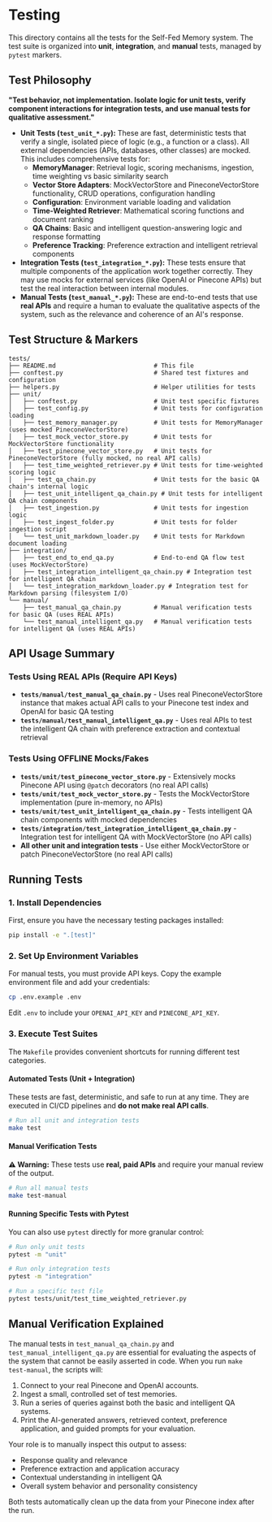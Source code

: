 # Testing

This directory contains all the tests for the Self-Fed Memory system. The test suite is organized into **unit**, **integration**, and **manual** tests, managed by `pytest` markers.

## Test Philosophy

**"Test behavior, not implementation. Isolate logic for unit tests, verify component interactions for integration tests, and use manual tests for qualitative assessment."**

-   **Unit Tests (`test_unit_*.py`):** These are fast, deterministic tests that verify a single, isolated piece of logic (e.g., a function or a class). All external dependencies (APIs, databases, other classes) are mocked. This includes comprehensive tests for:
    -   **MemoryManager**: Retrieval logic, scoring mechanisms, ingestion, time weighting vs basic similarity search
    -   **Vector Store Adapters**: MockVectorStore and PineconeVectorStore functionality, CRUD operations, configuration handling
    -   **Configuration**: Environment variable loading and validation
    -   **Time-Weighted Retriever**: Mathematical scoring functions and document ranking
    -   **QA Chains**: Basic and intelligent question-answering logic and response formatting
    -   **Preference Tracking**: Preference extraction and intelligent retrieval components
-   **Integration Tests (`test_integration_*.py`):** These tests ensure that multiple components of the application work together correctly. They may use mocks for external services (like OpenAI or Pinecone APIs) but test the real interaction between internal modules.
-   **Manual Tests (`test_manual_*.py`):** These are end-to-end tests that use **real APIs** and require a human to evaluate the qualitative aspects of the system, such as the relevance and coherence of an AI's response.

## Test Structure & Markers

```
tests/
├── README.md                           # This file
├── conftest.py                         # Shared test fixtures and configuration
├── helpers.py                          # Helper utilities for tests
├── unit/
│   ├── conftest.py                     # Unit test specific fixtures
│   ├── test_config.py                  # Unit tests for configuration loading
│   ├── test_memory_manager.py          # Unit tests for MemoryManager (uses mocked PineconeVectorStore)
│   ├── test_mock_vector_store.py       # Unit tests for MockVectorStore functionality
│   ├── test_pinecone_vector_store.py   # Unit tests for PineconeVectorStore (fully mocked, no real API calls)
│   ├── test_time_weighted_retriever.py # Unit tests for time-weighted scoring logic
│   ├── test_qa_chain.py                # Unit tests for the basic QA chain's internal logic
│   ├── test_unit_intelligent_qa_chain.py # Unit tests for intelligent QA chain components
│   ├── test_ingestion.py               # Unit tests for ingestion logic
│   ├── test_ingest_folder.py           # Unit tests for folder ingestion script
│   └── test_unit_markdown_loader.py    # Unit tests for Markdown document loading
├── integration/
│   ├── test_end_to_end_qa.py           # End-to-end QA flow test (uses MockVectorStore)
│   ├── test_integration_intelligent_qa_chain.py # Integration test for intelligent QA chain
│   └── test_integration_markdown_loader.py # Integration test for Markdown parsing (filesystem I/O)
└── manual/
    ├── test_manual_qa_chain.py         # Manual verification tests for basic QA (uses REAL APIs)
    └── test_manual_intelligent_qa.py   # Manual verification tests for intelligent QA (uses REAL APIs)
```

## API Usage Summary

### Tests Using REAL APIs (Require API Keys)

-   **`tests/manual/test_manual_qa_chain.py`** - Uses real PineconeVectorStore instance that makes actual API calls to your Pinecone test index and OpenAI for basic QA testing
-   **`tests/manual/test_manual_intelligent_qa.py`** - Uses real APIs to test the intelligent QA chain with preference extraction and contextual retrieval

### Tests Using OFFLINE Mocks/Fakes

-   **`tests/unit/test_pinecone_vector_store.py`** - Extensively mocks Pinecone API using `@patch` decorators (no real API calls)
-   **`tests/unit/test_mock_vector_store.py`** - Tests the MockVectorStore implementation (pure in-memory, no APIs)
-   **`tests/unit/test_unit_intelligent_qa_chain.py`** - Tests intelligent QA chain components with mocked dependencies
-   **`tests/integration/test_integration_intelligent_qa_chain.py`** - Integration test for intelligent QA with MockVectorStore (no API calls)
-   **All other unit and integration tests** - Use either MockVectorStore or patch PineconeVectorStore (no real API calls)

## Running Tests

### 1. Install Dependencies

First, ensure you have the necessary testing packages installed:

```bash
pip install -e ".[test]"
```

### 2. Set Up Environment Variables

For manual tests, you must provide API keys. Copy the example environment file and add your credentials:

```bash
cp .env.example .env
```

Edit `.env` to include your `OPENAI_API_KEY` and `PINECONE_API_KEY`.

### 3. Execute Test Suites

The `Makefile` provides convenient shortcuts for running different test categories.

#### Automated Tests (Unit + Integration)

These tests are fast, deterministic, and safe to run at any time. They are executed in CI/CD pipelines and **do not make real API calls**.

```bash
# Run all unit and integration tests
make test
```

#### Manual Verification Tests

**⚠️ Warning:** These tests use **real, paid APIs** and require your manual review of the output.

```bash
# Run all manual tests
make test-manual
```

#### Running Specific Tests with Pytest

You can also use `pytest` directly for more granular control:

```bash
# Run only unit tests
pytest -m "unit"

# Run only integration tests
pytest -m "integration"

# Run a specific test file
pytest tests/unit/test_time_weighted_retriever.py
```

## Manual Verification Explained

The manual tests in `test_manual_qa_chain.py` and `test_manual_intelligent_qa.py` are essential for evaluating the aspects of the system that cannot be easily asserted in code. When you run `make test-manual`, the scripts will:

1.  Connect to your real Pinecone and OpenAI accounts.
2.  Ingest a small, controlled set of test memories.
3.  Run a series of queries against both the basic and intelligent QA systems.
4.  Print the AI-generated answers, retrieved context, preference application, and guided prompts for your evaluation.

Your role is to manually inspect this output to assess:

-   Response quality and relevance
-   Preference extraction and application accuracy
-   Contextual understanding in intelligent QA
-   Overall system behavior and personality consistency

Both tests automatically clean up the data from your Pinecone index after the run.
